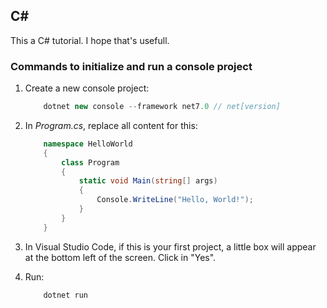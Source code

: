 ## C#

This a C# tutorial. I hope that's usefull.

### Commands to initialize and run a console project

1. Create a new console project:
    ~~~~ c#
        dotnet new console --framework net7.0 // net[version]
    ~~~~

2. In _Program.cs_, replace all content for this:

    ~~~~ c#
        namespace HelloWorld
        {
            class Program
            {
                static void Main(string[] args)
                {
                    Console.WriteLine("Hello, World!");
                }
            }
        }
    ~~~~
 
3. In Visual Studio Code, if this is your first project, a little box will appear at the bottom left of the screen. Click in "Yes".

4. Run:
    ~~~~ c#
        dotnet run
    ~~~~